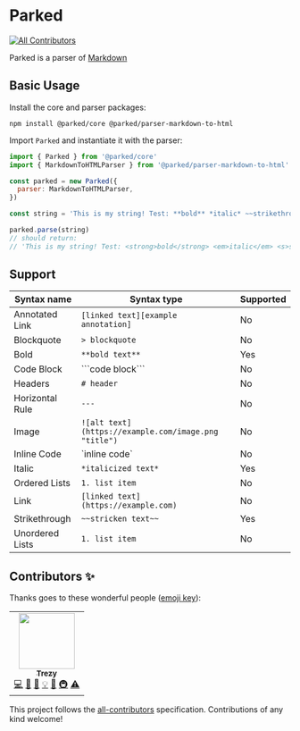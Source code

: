 # Parked
<!-- ALL-CONTRIBUTORS-BADGE:START - Do not remove or modify this section -->
[![All Contributors](https://img.shields.io/badge/all_contributors-1-orange.svg?style=flat-square)](#contributors-)
<!-- ALL-CONTRIBUTORS-BADGE:END -->

Parked is a parser of [Markdown][markdown]





## Basic Usage

Install the core and parser packages:

```
npm install @parked/core @parked/parser-markdown-to-html
```

Import `Parked` and instantiate it with the parser:

```js
import { Parked } from '@parked/core'
import { MarkdownToHTMLParser } from '@parked/parser-markdown-to-html'

const parked = new Parked({
  parser: MarkdownToHTMLParser,
})

const string = 'This is my string! Test: **bold** *italic* ~~strikethrough~~'

parked.parse(string)
// should return:
// 'This is my string! Test: <strong>bold</strong> <em>italic</em> <s>strikethrough</s>'
```





## Support

| Syntax name | Syntax type | Supported
| - | - | - |
| Annotated Link | `[linked text][example annotation]` | No |
| Blockquote | `> blockquote` | No |
| Bold | `**bold text**` | Yes |
| Code Block | \`\`\`code block\`\`\` | No |
| Headers | `# header` | No |
| Horizontal Rule | `---` | No |
| Image | `![alt text](https://example.com/image.png "title")` | No |
| Inline Code | \`inline code\` | No |
| Italic | `*italicized text*` | Yes |
| Ordered Lists | `1. list item` | No |
| Link | `[linked text](https://example.com)` | No |
| Strikethrough | `~~stricken text~~` | Yes |
| Unordered Lists | `1. list item` | No |





[markdown]: https://daringfireball.net/projects/markdown/ "Markdown at Daring Fireball"

## Contributors ✨

Thanks goes to these wonderful people ([emoji key](https://allcontributors.org/docs/en/emoji-key)):

<!-- ALL-CONTRIBUTORS-LIST:START - Do not remove or modify this section -->
<!-- prettier-ignore-start -->
<!-- markdownlint-disable -->
<table>
  <tr>
    <td align="center"><a href="http://trezy.com"><img src="https://avatars2.githubusercontent.com/u/442980?v=4" width="100px;" alt=""/><br /><sub><b>Trezy</b></sub></a><br /><a href="https://github.com/trezy-studios/parked/commits?author=trezy" title="Code">💻</a> <a href="https://github.com/trezy-studios/parked/commits?author=trezy" title="Documentation">📖</a> <a href="#design-trezy" title="Design">🎨</a> <a href="#example-trezy" title="Examples">💡</a> <a href="#ideas-trezy" title="Ideas, Planning, & Feedback">🤔</a> <a href="#infra-trezy" title="Infrastructure (Hosting, Build-Tools, etc)">🚇</a> <a href="https://github.com/trezy-studios/parked/commits?author=trezy" title="Tests">⚠️</a></td>
  </tr>
</table>

<!-- markdownlint-enable -->
<!-- prettier-ignore-end -->
<!-- ALL-CONTRIBUTORS-LIST:END -->

This project follows the [all-contributors](https://github.com/all-contributors/all-contributors) specification. Contributions of any kind welcome!